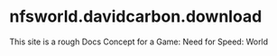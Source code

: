 # nfsworld.davidcarbon.download
This site is a rough Docs Concept for a Game: Need for Speed: World
